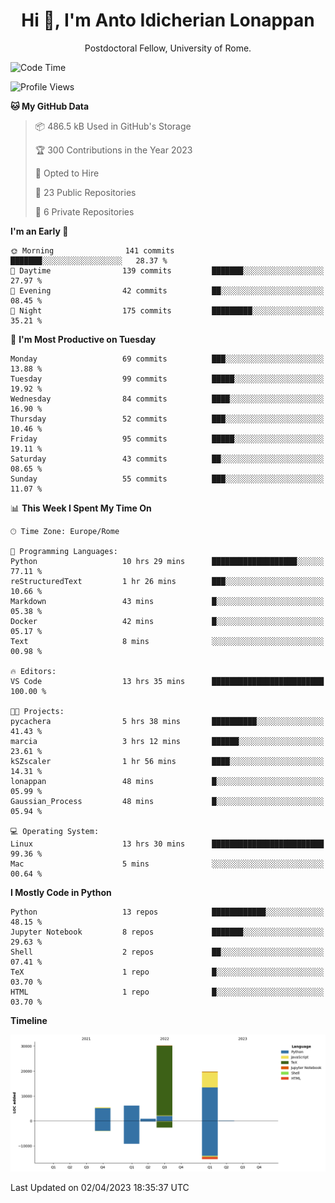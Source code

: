 
<h1 align="center">Hi 👋, I'm Anto Idicherian Lonappan</h1>
<p align="center">Postdoctoral Fellow, University of Rome. </p>


<!--START_SECTION:waka-->
![Code Time](http://img.shields.io/badge/Code%20Time-240%20hrs%2018%20mins-blue)

![Profile Views](http://img.shields.io/badge/Profile%20Views-21-blue)

**🐱 My GitHub Data** 

> 📦 486.5 kB Used in GitHub's Storage 
 > 
> 🏆 300 Contributions in the Year 2023
 > 
> 💼 Opted to Hire
 > 
> 📜 23 Public Repositories 
 > 
> 🔑 6 Private Repositories 
 > 
**I'm an Early 🐤** 

```text
🌞 Morning                141 commits         ███████░░░░░░░░░░░░░░░░░░   28.37 % 
🌆 Daytime                139 commits         ███████░░░░░░░░░░░░░░░░░░   27.97 % 
🌃 Evening                42 commits          ██░░░░░░░░░░░░░░░░░░░░░░░   08.45 % 
🌙 Night                  175 commits         █████████░░░░░░░░░░░░░░░░   35.21 % 
```
📅 **I'm Most Productive on Tuesday** 

```text
Monday                   69 commits          ███░░░░░░░░░░░░░░░░░░░░░░   13.88 % 
Tuesday                  99 commits          █████░░░░░░░░░░░░░░░░░░░░   19.92 % 
Wednesday                84 commits          ████░░░░░░░░░░░░░░░░░░░░░   16.90 % 
Thursday                 52 commits          ███░░░░░░░░░░░░░░░░░░░░░░   10.46 % 
Friday                   95 commits          █████░░░░░░░░░░░░░░░░░░░░   19.11 % 
Saturday                 43 commits          ██░░░░░░░░░░░░░░░░░░░░░░░   08.65 % 
Sunday                   55 commits          ███░░░░░░░░░░░░░░░░░░░░░░   11.07 % 
```


📊 **This Week I Spent My Time On** 

```text
🕑︎ Time Zone: Europe/Rome

💬 Programming Languages: 
Python                   10 hrs 29 mins      ███████████████████░░░░░░   77.11 % 
reStructuredText         1 hr 26 mins        ███░░░░░░░░░░░░░░░░░░░░░░   10.66 % 
Markdown                 43 mins             █░░░░░░░░░░░░░░░░░░░░░░░░   05.38 % 
Docker                   42 mins             █░░░░░░░░░░░░░░░░░░░░░░░░   05.17 % 
Text                     8 mins              ░░░░░░░░░░░░░░░░░░░░░░░░░   00.98 % 

🔥 Editors: 
VS Code                  13 hrs 35 mins      █████████████████████████   100.00 % 

🐱‍💻 Projects: 
pycachera                5 hrs 38 mins       ██████████░░░░░░░░░░░░░░░   41.43 % 
marcia                   3 hrs 12 mins       ██████░░░░░░░░░░░░░░░░░░░   23.61 % 
kSZscaler                1 hr 56 mins        ████░░░░░░░░░░░░░░░░░░░░░   14.31 % 
lonappan                 48 mins             █░░░░░░░░░░░░░░░░░░░░░░░░   05.99 % 
Gaussian_Process         48 mins             █░░░░░░░░░░░░░░░░░░░░░░░░   05.94 % 

💻 Operating System: 
Linux                    13 hrs 30 mins      █████████████████████████   99.36 % 
Mac                      5 mins              ░░░░░░░░░░░░░░░░░░░░░░░░░   00.64 % 
```

**I Mostly Code in Python** 

```text
Python                   13 repos            ████████████░░░░░░░░░░░░░   48.15 % 
Jupyter Notebook         8 repos             ███████░░░░░░░░░░░░░░░░░░   29.63 % 
Shell                    2 repos             ██░░░░░░░░░░░░░░░░░░░░░░░   07.41 % 
TeX                      1 repo              █░░░░░░░░░░░░░░░░░░░░░░░░   03.70 % 
HTML                     1 repo              █░░░░░░░░░░░░░░░░░░░░░░░░   03.70 % 
```



**Timeline**

![Lines of Code chart](https://raw.githubusercontent.com/antolonappan/antolonappan/main/assets/bar_graph.png)


 Last Updated on 02/04/2023 18:35:37 UTC
<!--END_SECTION:waka-->
